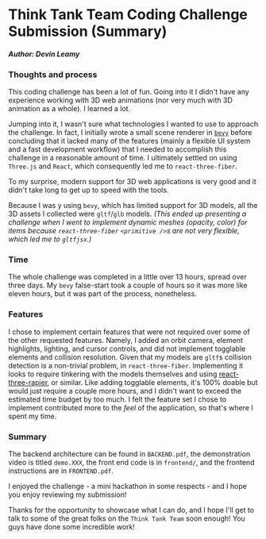# Think Tank Team Coding Challenge Submission (Summary)
#### _Author: Devin Leamy_

### Thoughts and process
This coding challenge has been a lot of fun. Going into it I didn't have any experience working with
3D web animations (nor very much with 3D animation as a whole). I learned a lot. 

Jumping into it, I wasn't sure what technologies I wanted to use to approach the challenge. In fact, I initially
wrote a small scene renderer in [`bevy`](https://bevyengine.org) before concluding that it lacked many of the features
(mainly a flexible UI system and a fast development workflow) that I needed to accomplish this challenge in a reasonable 
amount of time. I ultimately settled on using `Three.js` and `React`, which consequently led me to `react-three-fiber`.

To my surprise, modern support for 3D web applications is very good and it didn't take long to get up to speed with the tools.

Because I was y using `bevy`, which has limited support for 3D models, all the 3D assets I collected were `gltf`/`glb` models.
_(This ended up presenting a challenge when I went to implement dynamic meshes (opacity, color) for items because `react-three-fiber` `<primitive />`s 
are not very flexible, which led me to `gltfjsx`.)_ 

### Time 

The whole challenge was completed in a little over 13 hours, spread over three days. My `bevy` false-start took a couple of hours so 
it was more like eleven hours, but it was part of the process, nonetheless. 

### Features
I chose to implement certain features that were not required over some of the other requested features. Namely, I added an orbit camera, element highlights,
lighting, and cursor controls, and did not implement togglable elements and collision resolution. Given that my models are `gltf`s collision detection is a non-trivial problem, in `react-three-fiber`. Implementing it looks to require tinkering with the models themselves and using [react-three-rapier](https://github.com/pmndrs/react-three-rapier), or similar. Like adding togglable elements, it's 100% doable but would just require a couple more hours, and I didn't want to exceed the estimated time budget by too much. I felt the feature set I chose to implement contributed more to the <i>feel</i> of the application, so that's where I spent my time.

### Summary

The backend architecture can be found in `BACKEND.pdf`, the demonstration video is titled `demo.XXX`, the front end code is in `frontend/`, and the frontend instructions are in `FRONTEND.pdf`. 

I enjoyed the challenge - a mini hackathon in some respects - and I hope you enjoy reviewing my submission! 

Thanks for the opportunity to showcase what I can do, and I hope I'll get to talk to some of the great folks on the `Think Tank Team` soon enough! You guys have done some incredible work!
